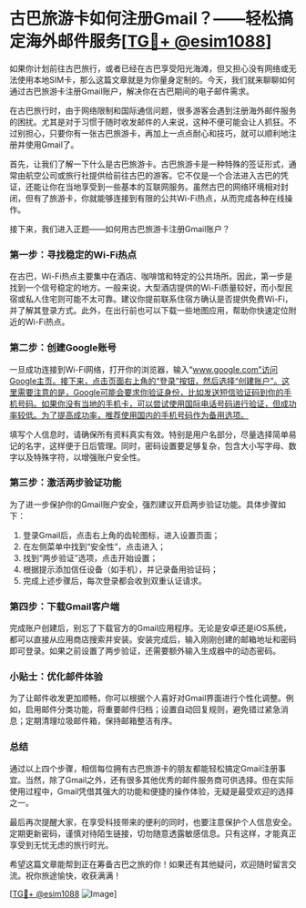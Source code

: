# 古巴旅游卡如何注册Gmail？——轻松搞定海外邮件服务[[TG💪+ @esim1088](https://t.me/s/esim1088)]

如果你计划前往古巴旅行，或者已经在古巴享受阳光海滩，但又担心没有网络或无法使用本地SIM卡，那么这篇文章就是为你量身定制的。今天，我们就来聊聊如何通过古巴旅游卡注册Gmail账户，解决你在古巴期间的电子邮件需求。

在古巴旅行时，由于网络限制和国际通信问题，很多游客会遇到注册海外邮件服务的困扰。尤其是对于习惯于随时收发邮件的人来说，这种不便可能会让人抓狂。不过别担心，只要你有一张古巴旅游卡，再加上一点点耐心和技巧，就可以顺利地注册并使用Gmail了。

首先，让我们了解一下什么是古巴旅游卡。古巴旅游卡是一种特殊的签证形式，通常由航空公司或旅行社提供给前往古巴的游客。它不仅是一个合法进入古巴的凭证，还能让你在当地享受到一些基本的互联网服务。虽然古巴的网络环境相对封闭，但有了旅游卡，你就能够连接到有限的公共Wi-Fi热点，从而完成各种在线操作。

接下来，我们进入正题——如何用古巴旅游卡注册Gmail账户？

### 第一步：寻找稳定的Wi-Fi热点

在古巴，Wi-Fi热点主要集中在酒店、咖啡馆和特定的公共场所。因此，第一步是找到一个信号稳定的地方。一般来说，大型酒店提供的Wi-Fi质量较好，而小型民宿或私人住宅则可能不太可靠。建议你提前联系住宿方确认是否提供免费Wi-Fi，并了解其登录方式。此外，在出行前也可以下载一些地图应用，帮助你快速定位附近的Wi-Fi热点。

### 第二步：创建Google账号

一旦成功连接到Wi-Fi网络，打开你的浏览器，输入“www.google.com”访问Google主页。接下来，点击页面右上角的“登录”按钮，然后选择“创建账户”。这里需要注意的是，Google可能会要求你验证身份，比如发送短信验证码到你的手机号码。如果你没有当地的手机卡，可以尝试使用国际电话号码进行验证，但成功率较低。为了提高成功率，推荐使用国内的手机号码作为备用选项。

填写个人信息时，请确保所有资料真实有效。特别是用户名部分，尽量选择简单易记的名字，这样便于日后管理。同时，密码设置要足够复杂，包含大小写字母、数字以及特殊字符，以增强账户安全性。

### 第三步：激活两步验证功能

为了进一步保护你的Gmail账户安全，强烈建议开启两步验证功能。具体步骤如下：

1. 登录Gmail后，点击右上角的齿轮图标，进入设置页面；
2. 在左侧菜单中找到“安全性”，点击进入；
3. 找到“两步验证”选项，点击开始设置；
4. 根据提示添加信任设备（如手机），并记录备用验证码；
5. 完成上述步骤后，每次登录都会收到双重认证请求。

### 第四步：下载Gmail客户端

完成账户创建后，别忘了下载官方的Gmail应用程序。无论是安卓还是iOS系统，都可以直接从应用商店搜索并安装。安装完成后，输入刚刚创建的邮箱地址和密码即可登录。如果之前设置了两步验证，还需要额外输入生成器中的动态密码。

### 小贴士：优化邮件体验

为了让邮件收发更加顺畅，你可以根据个人喜好对Gmail界面进行个性化调整。例如，启用邮件分类功能，将重要邮件归档；设置自动回复规则，避免错过紧急消息；定期清理垃圾邮件箱，保持邮箱整洁有序。

### 总结

通过以上四个步骤，相信每位拥有古巴旅游卡的朋友都能轻松搞定Gmail注册事宜。当然，除了Gmail之外，还有很多其他优秀的邮件服务商可供选择。但在实际使用过程中，Gmail凭借其强大的功能和便捷的操作体验，无疑是最受欢迎的选择之一。

最后再次提醒大家，在享受科技带来的便利的同时，也要注意保护个人信息安全。定期更新密码，谨慎对待陌生链接，切勿随意透露敏感信息。只有这样，才能真正享受到无忧无虑的旅行时光。

希望这篇文章能帮到正在筹备古巴之旅的你！如果还有其他疑问，欢迎随时留言交流。祝你旅途愉快，收获满满！

[[TG💪+ @esim1088](https://t.me/s/esim1088) ![Image](https://i.postimg.cc/4NQfJmqS/Snipaste-2025-05-13-00-14-12.png)]
